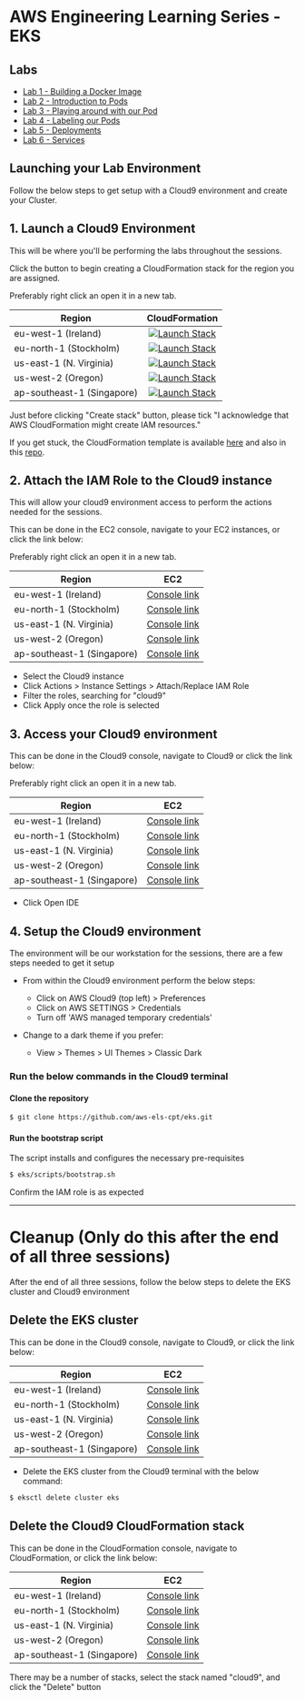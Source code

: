 # AWS Engineering Learning Series - EKS

## Labs

- [Lab 1 - Building a Docker Image](./labs/01-docker)
- [Lab 2 - Introduction to Pods](./labs/02-pods)
- [Lab 3 - Playing around with our Pod](./labs/03-more-pods)
- [Lab 4 - Labeling our Pods](./labs/04-labels)
- [Lab 5 - Deployments](./labs/05-deployments)
- [Lab 6 - Services](./labs/06-services)


## Launching your Lab Environment

Follow the below steps to get setup with a Cloud9 environment and create your Cluster.

## 1. Launch a Cloud9 Environment

This will be where you'll be performing the labs throughout the sessions.

Click the button to begin creating a CloudFormation stack for the region you are assigned.

Preferably right click an open it in a new tab.

| Region          | CloudFormation     |
| --------------- |:------------------:|
| eu-west-1 (Ireland)       | [![Launch Stack](https://s3.amazonaws.com/cloudformation-examples/cloudformation-launch-stack.png)](https://console.aws.amazon.com/cloudformation/home?region=eu-west-1#/stacks/create/review?stackName=cloud9&templateURL=https://eks2019.s3-ap-southeast-2.amazonaws.com/cloud9-template.yml) |
| eu-north-1 (Stockholm)       | [![Launch Stack](https://s3.amazonaws.com/cloudformation-examples/cloudformation-launch-stack.png)](https://console.aws.amazon.com/cloudformation/home?region=eu-north-1#/stacks/create/review?stackName=cloud9&templateURL=https://eks2019.s3-ap-southeast-2.amazonaws.com/cloud9-template.yml) |
| us-east-1 (N. Virginia)       | [![Launch Stack](https://s3.amazonaws.com/cloudformation-examples/cloudformation-launch-stack.png)](https://console.aws.amazon.com/cloudformation/home?region=us-east-1#/stacks/create/review?stackName=cloud9&templateURL=https://eks2019.s3-ap-southeast-2.amazonaws.com/cloud9-template.yml) |
| us-west-2 (Oregon)       | [![Launch Stack](https://s3.amazonaws.com/cloudformation-examples/cloudformation-launch-stack.png)](https://console.aws.amazon.com/cloudformation/home?region=us-west-2#/stacks/create/review?stackName=cloud9&templateURL=https://eks2019.s3-ap-southeast-2.amazonaws.com/cloud9-template.yml) |
| ap-southeast-1 (Singapore)  | [![Launch Stack](https://s3.amazonaws.com/cloudformation-examples/cloudformation-launch-stack.png)](https://console.aws.amazon.com/cloudformation/home?region=ap-southeast-1#/stacks/create/review?stackName=cloud9&templateURL=https://eks2019.s3-ap-southeast-2.amazonaws.com/cloud9-template.yml) |

Just before clicking "Create stack" button, please tick "I acknowledge that AWS CloudFormation might create IAM resources."

If you get stuck, the CloudFormation template is available [here](https://eks2019.s3-ap-southeast-2.amazonaws.com/cloud9-template.yml) and also in this [repo](./cloudformation/cloud9-template.yaml).

## 2. Attach the IAM Role to the Cloud9 instance

This will allow your cloud9 environment access to perform the actions needed for the sessions.

This can be done in the EC2 console, navigate to your EC2 instances, or click the link below:

Preferably right click an open it in a new tab.

| Region          | EC2     |
| --------------- |:------------------:|
| eu-west-1 (Ireland)       | [Console link](https://eu-west-1.console.aws.amazon.com/ec2/v2/home?region=eu-west-1#Instances:tag:Name=cloud9;sort=instanceState) |
| eu-north-1 (Stockholm)       | [Console link](https://eu-north-1.console.aws.amazon.com/ec2/v2/home?region=eu-north-1#Instances:tag:Name=cloud9;sort=instanceState) |
| us-east-1 (N. Virginia)      | [Console link](https://us-east-1.console.aws.amazon.com/ec2/v2/home?region=us-east-1#Instances:tag:Name=cloud9;sort=instanceState) |
| us-west-2 (Oregon)       | [Console link](https://us-west-2.console.aws.amazon.com/ec2/v2/home?region=us-west-2#Instances:tag:Name=cloud9;sort=instanceState) |
| ap-southeast-1 (Singapore)  | [Console link](https://ap-southeast-1.console.aws.amazon.com/ec2/v2/home?region=ap-southeast-1#Instances:tag:Name=cloud9;sort=instanceState) |

 * Select the Cloud9 instance
 * Click Actions > Instance Settings > Attach/Replace IAM Role
 * Filter the roles, searching for "cloud9"
 * Click Apply once the role is selected

## 3. Access your Cloud9 environment

This can be done in the Cloud9 console, navigate to Cloud9 or click the link below:

Preferably right click an open it in a new tab.


| Region          | EC2     |
| --------------- |:------------------:|
| eu-west-1 (Ireland)       | [Console link](https://eu-west-1.console.aws.amazon.com/cloud9/home?region=eu-west-1) |
| eu-north-1 (Stockholm)       | [Console link](https://eu-north-1.console.aws.amazon.com/cloud9/home?region=eu-north-1) |
| us-east-1 (N. Virginia)      | [Console link](https://us-east-1.console.aws.amazon.com/cloud9/home?region=us-east-1) |
| us-west-2 (Oregon)        | [Console link](https://us-west-2.console.aws.amazon.com/cloud9/home?region=us-west-2) |
| ap-southeast-1 (Singapore)  | [Console link](https://ap-southeast-1.console.aws.amazon.com/cloud9/home?region=ap-southeast-1) |

 * Click Open IDE

## 4. Setup the Cloud9 environment

The environment will be our workstation for the sessions, there are a few steps needed to get it setup

* From within the Cloud9 environment perform the below steps:

  * Click on AWS Cloud9 (top left) > Preferences
  * Click on AWS SETTINGS > Credentials
  * Turn off 'AWS managed temporary credentials'

* Change to a dark theme if you prefer:

  * View > Themes > UI Themes > Classic Dark

### Run the below commands in the Cloud9 terminal

#### Clone the repository

```bash
$ git clone https://github.com/aws-els-cpt/eks.git
```

#### Run the bootstrap script

The script installs and configures the necessary pre-requisites

```bash
$ eks/scripts/bootstrap.sh
```

Confirm the IAM role is as expected

---

# Cleanup (Only do this after the end of all three sessions)

After the end of all three sessions, follow the below steps to delete the EKS cluster and Cloud9 environment

## Delete the EKS cluster

This can be done in the Cloud9 console, navigate to Cloud9, or click the link below:

| Region          | EC2     |
| --------------- |:------------------:|
| eu-west-1 (Ireland)       | [Console link](https://eu-west-1.console.aws.amazon.com/cloud9/home?region=eu-west-1) |
| eu-north-1 (Stockholm)       | [Console link](https://eu-north-1.console.aws.amazon.com/cloud9/home?region=eu-north-1) |
| us-east-1 (N. Virginia)      | [Console link](https://us-east-1.console.aws.amazon.com/cloud9/home?region=us-east-1) |
| us-west-2 (Oregon)       | [Console link](https://us-west-2.console.aws.amazon.com/cloud9/home?region=us-west-2) |
| ap-southeast-1 (Singapore)  | [Console link](https://ap-southeast-1.console.aws.amazon.com/cloud9/home?region=ap-southeast-1) |

* Delete the EKS cluster from the Cloud9 terminal with the below command:

```bash
$ eksctl delete cluster eks
```

## Delete the Cloud9 CloudFormation stack

This can be done in the CloudFormation console, navigate to CloudFormation, or click the link below:

| Region          | EC2     |
| --------------- |:------------------:|
| eu-west-1 (Ireland)       | [Console link](https://eu-west-1.console.aws.amazon.com/cloudformation/home?region=eu-west-1) |
| eu-north-1 (Stockholm)       | [Console link](https://eu-west-1.console.aws.amazon.com/cloudformation/home?region=eu-north-1) |
| us-east-1 (N. Virginia)      | [Console link](https://us-east-1.console.aws.amazon.com/cloudformation/home?region=us-east-1) |
| us-west-2 (Oregon)       | [Console link](https://us-west-2.console.aws.amazon.com/cloudformation/home?region=us-west-2) |
| ap-southeast-1 (Singapore)  | [Console link](https://ap-southeast-1.console.aws.amazon.com/cloudformation/home?region=ap-southeast-1) |

There may be a number of stacks, select the stack named "cloud9", and click the "Delete" button
